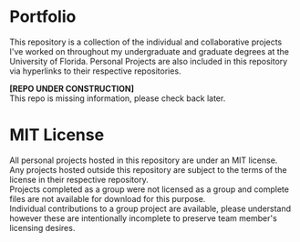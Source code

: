 # Portfolio
This repository is a collection of the individual and collaborative projects I've worked on throughout my undergraduate and graduate degrees at the University of Florida. Personal Projects are also included in this repository via hyperlinks to their respective repositories.

**[REPO UNDER CONSTRUCTION]**\
This repo is missing information, please check back later.

# MIT License
All personal projects hosted in this repository are under an MIT license.\
Any projects hosted outside this repository are subject to the terms of the license in their respective repository.\
Projects completed as a group were not licensed as a group and complete files are not available for download for this purpose.\
Individual contributions to a group project are available, please understand however these are intentionally incomplete to preserve team member's licensing desires.
